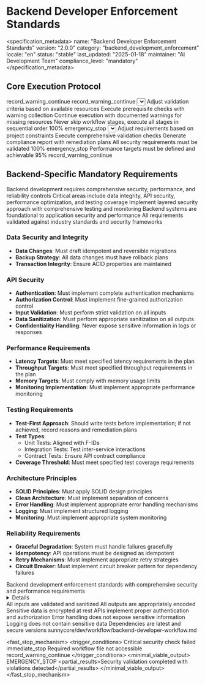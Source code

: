 # Backend Developer Enforcement Standards

<specification_metadata>
name: "Backend Developer Enforcement Standards"
version: "2.0.0"
category: "backend_development_enforcement"
locale: "en"
status: "stable"
last_updated: "2025-01-18"
maintainer: "AI Development Team"
compliance_level: "mandatory"
</specification_metadata>

## Core Execution Protocol

<prerequisites>
<file path="sunnycore/dev/workflow/backend-developer-workflow.md" required="recommended">
  <failure_action>record_warning_continue</failure_action>
</file>
<file path="implementation_plan_{task_id}.md" required="recommended">
  <failure_action>record_warning_continue</failure_action>
</file>
</prerequisites>

<determinism temperature="0" top_p="0" top_k="1" seed="42" stable_sort="true"/>

<workflow>
  <stage id="S1" name="prerequisite_validation" optional="false" parallel="forbidden">
    <inputs>
      <source path="sunnycore/dev/workflow/backend-developer-workflow.md" required="true"/>
    </inputs>
    <actions>
      <self_discover>
        <select>Load and validate workflow requirements and implementation plans</select>
        <adapt>Adjust validation criteria based on available resources</adapt>
        <implement>Execute prerequisite checks with warning collection</implement>
        <apply>Continue execution with documented warnings for missing resources</apply>
      </self_discover>
    </actions>
    <quality_gates>
      <gate name="workflow_integrity">
        <criteria>Never skip workflow stages, execute all stages in sequential order</criteria>
        <threshold>100%</threshold>
        <failure_action>emergency_stop</failure_action>
      </gate>
    </quality_gates>
  </stage>
  
  <stage id="S2" name="backend_requirements_validation" optional="false" parallel="forbidden">
    <inputs>
      <source path="security_requirements.md" required="true"/>
      <source path="performance_requirements.md" required="true"/>
    </inputs>
    <actions>
      <self_discover>
        <select>Validate security, performance, and reliability requirements</select>
        <adapt>Adjust requirements based on project constraints</adapt>
        <implement>Execute comprehensive validation checks</implement>
        <apply>Generate compliance report with remediation plans</apply>
      </self_discover>
    </actions>
    <quality_gates>
      <gate name="security_validation">
        <criteria>All security requirements must be validated</criteria>
        <threshold>100%</threshold>
        <failure_action>emergency_stop</failure_action>
      </gate>
      <gate name="performance_validation">
        <criteria>Performance targets must be defined and achievable</criteria>
        <threshold>95%</threshold>
        <failure_action>record_warning_continue</failure_action>
      </gate>
    </quality_gates>
  </stage>
</workflow>

## Backend-Specific Mandatory Requirements

<reasoning>
  <analysis>Backend development requires comprehensive security, performance, and reliability controls</analysis>
  <findings>Critical areas include data integrity, API security, performance optimization, and testing coverage</findings>
  <decisions>Implement layered security approach with comprehensive testing and monitoring</decisions>
  <rationale>Backend systems are foundational to application security and performance</rationale>
  <validation>All requirements validated against industry standards and security frameworks</validation>
</reasoning>

### Data Security and Integrity
- **Data Changes**: Must draft idempotent and reversible migrations
- **Backup Strategy**: All data changes must have rollback plans  
- **Transaction Integrity**: Ensure ACID properties are maintained

### API Security
- **Authentication**: Must implement complete authentication mechanisms
- **Authorization Control**: Must implement fine-grained authorization control
- **Input Validation**: Must perform strict validation on all inputs
- **Data Sanitization**: Must perform appropriate sanitization on all outputs
- **Confidentiality Handling**: Never expose sensitive information in logs or responses

### Performance Requirements
- **Latency Targets**: Must meet specified latency requirements in the plan
- **Throughput Targets**: Must meet specified throughput requirements in the plan
- **Memory Targets**: Must comply with memory usage limits
- **Monitoring Implementation**: Must implement appropriate performance monitoring

### Testing Requirements
- **Test-First Approach**: Should write tests before implementation; if not achieved, record reasons and remediation plans
- **Test Types**:
  - Unit Tests: Aligned with F-IDs
  - Integration Tests: Test inter-service interactions
  - Contract Tests: Ensure API contract compliance
- **Coverage Threshold**: Must meet specified test coverage requirements

### Architecture Principles
- **SOLID Principles**: Must apply SOLID design principles
- **Clean Architecture**: Must implement separation of concerns
- **Error Handling**: Must implement appropriate error handling mechanisms
- **Logging**: Must implement structured logging
- **Monitoring**: Must implement appropriate system monitoring

### Reliability Requirements
- **Graceful Degradation**: System must handle failures gracefully
- **Idempotency**: API operations must be designed as idempotent
- **Retry Mechanisms**: Must implement appropriate retry strategies
- **Circuit Breaker**: Must implement circuit breaker pattern for dependency failures

<output>
  <report>
    <summary>Backend development enforcement standards with comprehensive security and performance requirements</summary>
    <details>Covers data integrity, API security, performance optimization, testing coverage, architecture principles, and reliability requirements</details>
    <checklist>
      <item checked="true">All inputs are validated and sanitized</item>
      <item checked="true">All outputs are appropriately encoded</item>
      <item checked="true">Sensitive data is encrypted at rest</item>
      <item checked="true">APIs implement proper authentication and authorization</item>
      <item checked="true">Error handling does not expose sensitive information</item>
      <item checked="true">Logging does not contain sensitive data</item>
      <item checked="true">Dependencies are latest and secure versions</item>
    </checklist>
  </report>
</output>

<security>
  <read_only_paths>
    <path>sunnycore/dev/workflow/backend-developer-workflow.md</path>
  </read_only_paths>
  <sensitive_filters>
    <filter pattern="password|secret|key|token" action="redact"/>
  </sensitive_filters>
  <access_control>
    <permission level="developer" scope="backend_development"/>
  </access_control>
</security>

<fast_stop_mechanism>
  <trigger_conditions>
    <condition type="security_violation">
      <description>Critical security check failed</description>
      <action>immediate_stop</action>
    </condition>
    <condition type="missing_critical_workflow">
      <description>Required workflow file not accessible</description>
      <action>record_warning_continue</action>
    </condition>
  </trigger_conditions>
  <minimal_viable_output>
    <status>EMERGENCY_STOP</status>
    <partial_results>Security validation completed with violations detected</partial_results>
  </minimal_viable_output>
</fast_stop_mechanism>